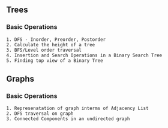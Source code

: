 ## Trees
### Basic Operations
    1. DFS - Inorder, Preorder, Postorder
    2. Calculate the height of a tree
	3. BFS/Level order traversal
	4. Insertion and Search Operations in a Binary Search Tree
	5. Finding top view of a Binary Tree


## Graphs
### Basic Operations
	1. Represenatation of graph interms of Adjacency List
	2. DFS traversal on graph
	3. Connected Components in an undirected graph


